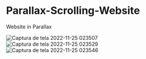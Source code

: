 # Parallax-Scrolling-Website
 Website in Parallax

![Captura de tela 2022-11-25 023507](https://user-images.githubusercontent.com/100050645/203908319-63c6d129-7a57-4f4b-aacf-fc51deb3606e.jpg) <br>
![Captura de tela 2022-11-25 023529](https://user-images.githubusercontent.com/100050645/203908326-9706caac-0799-4bd0-abfb-51985daf62ca.jpg) <br>
![Captura de tela 2022-11-25 023546](https://user-images.githubusercontent.com/100050645/203908328-9d8efa04-33c8-4fb9-902c-f466373a6fb6.jpg) <br>
